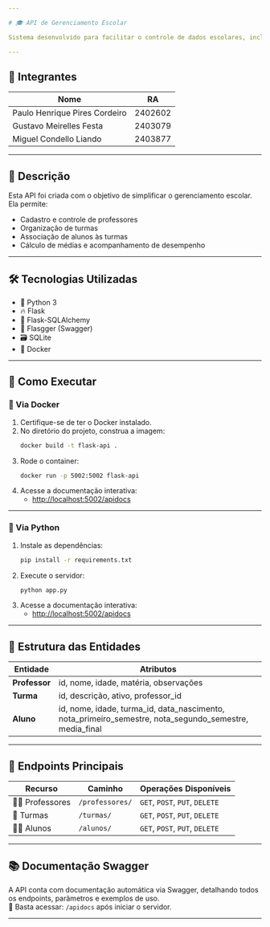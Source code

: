 ```yaml
---

# 🎓 API de Gerenciamento Escolar

Sistema desenvolvido para facilitar o controle de dados escolares, incluindo professores, turmas e alunos. A API segue boas práticas de desenvolvimento e conta com validações específicas para cada entidade.

---
```


## 👥 Integrantes

| Nome                          | RA      |
|-------------------------------|---------|
| Paulo Henrique Pires Cordeiro | 2402602 |
| Gustavo Meirelles Festa       | 2403079 |
| Miguel Condello Liando        | 2403877 |

---

## 📘 Descrição

Esta API foi criada com o objetivo de simplificar o gerenciamento escolar. Ela permite:

- Cadastro e controle de professores
- Organização de turmas
- Associação de alunos às turmas
- Cálculo de médias e acompanhamento de desempenho

---

## 🛠️ Tecnologias Utilizadas

- 🐍 Python 3  
- 🔥 Flask  
- 🧮 Flask-SQLAlchemy  
- 📘 Flasgger (Swagger)  
- 🗃️ SQLite  
- 🐳 Docker  

---

## 🚀 Como Executar

### 🐳 Via Docker

1. Certifique-se de ter o Docker instalado.
2. No diretório do projeto, construa a imagem:
   ```bash
   docker build -t flask-api .
   ```
3. Rode o container:
   ```bash
   docker run -p 5002:5002 flask-api
   ```
4. Acesse a documentação interativa:  
   - [http://localhost:5002/apidocs](http://localhost:5002/apidocs)

---

### 🐍 Via Python

1. Instale as dependências:
   ```bash
   pip install -r requirements.txt
   ```
2. Execute o servidor:
   ```bash
   python app.py
   ```
3. Acesse a documentação interativa:  
   - [http://localhost:5002/apidocs](http://localhost:5002/apidocs)

---

## 🧩 Estrutura das Entidades

| Entidade   | Atributos |
|------------|-----------|
| **Professor** | id, nome, idade, matéria, observações |
| **Turma**     | id, descrição, ativo, professor_id |
| **Aluno**     | id, nome, idade, turma_id, data_nascimento, nota_primeiro_semestre, nota_segundo_semestre, media_final |

---

## 🔗 Endpoints Principais

| Recurso       | Caminho              | Operações Disponíveis         |
|---------------|----------------------|-------------------------------|
| 👨‍🏫 Professores | `/professores/`       | `GET`, `POST`, `PUT`, `DELETE` |
| 🏫 Turmas       | `/turmas/`           | `GET`, `POST`, `PUT`, `DELETE` |
| 👨‍🎓 Alunos       | `/alunos/`           | `GET`, `POST`, `PUT`, `DELETE` |

---

## 📚 Documentação Swagger

A API conta com documentação automática via Swagger, detalhando todos os endpoints, parâmetros e exemplos de uso.  
📍 Basta acessar: `/apidocs` após iniciar o servidor.

---
